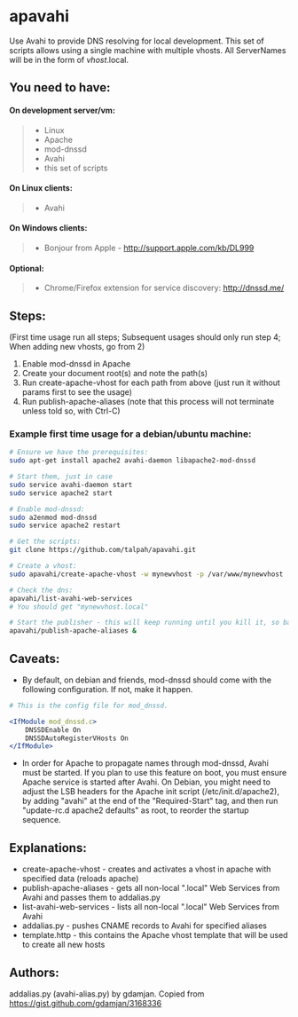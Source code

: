 apavahi
=======
Use Avahi to provide DNS resolving for local development. This set of scripts allows 
using a single machine with multiple vhosts. All ServerNames will be in the form of _vhost_.local.

You need to have:
---
#### On development server/vm: ####
> - Linux
> - Apache
> - mod-dnssd
> - Avahi
> - this set of scripts

#### On Linux clients: ####
> - Avahi 

#### On Windows clients: ####
> - Bonjour from Apple - http://support.apple.com/kb/DL999

#### Optional: ####
> - Chrome/Firefox extension for service discovery: http://dnssd.me/

Steps: 
---
(First time usage run all steps; Subsequent usages should only run step 4; When adding new vhosts, go from 2)

1.  Enable mod-dnssd in Apache 
2.  Create your document root(s) and note the path(s)
3.  Run create-apache-vhost for each path from above (just run it without params first to see the usage)
4.  Run publish-apache-aliases (note that this process will not terminate unless told so, with Ctrl-C)

### Example first time usage for a debian/ubuntu machine: ###
```sh
# Ensure we have the prerequisites:
sudo apt-get install apache2 avahi-daemon libapache2-mod-dnssd

# Start them, just in case
sudo service avahi-daemon start
sudo service apache2 start

# Enable mod-dnssd:
sudo a2enmod mod-dnssd
sudo service apache2 restart

# Get the scripts:
git clone https://github.com/talpah/apavahi.git

# Create a vhost:
sudo apavahi/create-apache-vhost -w mynewvhost -p /var/www/mynewvhost

# Check the dns:
apavahi/list-avahi-web-services
# You should get "mynewvhost.local"

# Start the publisher - this will keep running until you kill it, so background it
apavahi/publish-apache-aliases &
```

Caveats:
---
- By default, on debian and friends, mod-dnssd should come with the following configuration. If not, make it happen.

```apache
# This is the config file for mod_dnssd.

<IfModule mod_dnssd.c>
    DNSSDEnable On
    DNSSDAutoRegisterVHosts On
</IfModule>
```
- In order for Apache to propagate names through mod-dnssd, Avahi must be started. If you plan to 
    use this feature on boot, you must ensure Apache service is started after Avahi. 
    On Debian, you might need to adjust the LSB headers for the Apache init script (/etc/init.d/apache2), 
    by adding "avahi" at the end of the "Required-Start" tag, and then run "update-rc.d apache2 defaults" 
    as root, to reorder the startup sequence.


Explanations:
---
- create-apache-vhost       - creates and activates a vhost in apache with specified data (reloads apache)
- publish-apache-aliases    - gets all non-local ".local" Web Services from Avahi and passes them to addalias.py
- list-avahi-web-services   - lists all non-local ".local" Web Services from Avahi
- addalias.py               - pushes CNAME records to Avahi for specified aliases
- template.http             - this contains the Apache vhost template that will be used to create all new hosts


Authors:
---
addalias.py (avahi-alias.py) by gdamjan. Copied from https://gist.github.com/gdamjan/3168336
